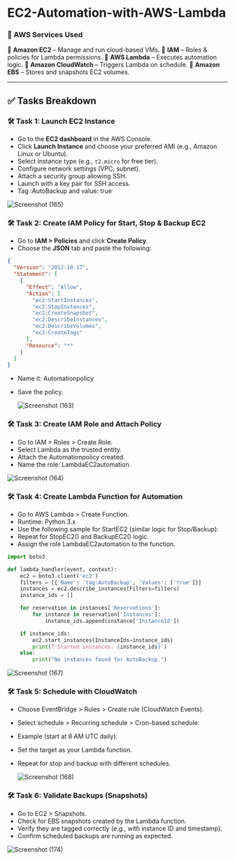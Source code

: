 # EC2-Automation-with-AWS-Lambda
### 📌 AWS Services Used
🔹 **Amazon EC2** – Manage and run cloud-based VMs.
🔹 **IAM** – Roles & policies for Lambda permissions.
🔹 **AWS Lambda** – Executes automation logic.
🔹 **Amazon CloudWatch** – Triggers Lambda on schedule.
🔹 **Amazon EBS** – Stores and snapshots EC2 volumes.

---


 ## ✅ Tasks Breakdown

### 🛠️ Task 1: Launch EC2 Instance

- Go to the **EC2 dashboard** in the AWS Console.
- Click **Launch Instance** and choose your preferred AMI (e.g., Amazon Linux or Ubuntu).
- Select instance type (e.g., `t2.micro` for free tier).
- Configure network settings (VPC, subnet).
- Attach a security group allowing SSH.
- Launch with a key pair for SSH access.
- Tag :AutoBackup and value: true

 
 ![Screenshot (165)](https://github.com/user-attachments/assets/d72f4e5a-9bf6-4570-87d1-5a313e1e1b54)




### 🛠️ Task 2: Create IAM Policy for Start, Stop & Backup EC2

- Go to **IAM > Policies** and click **Create Policy**.
- Choose the **JSON** tab and paste the following:

```json
{
  "Version": "2012-10-17",
  "Statement": [
    {
      "Effect": "Allow",
      "Action": [
        "ec2:StartInstances",
        "ec2:StopInstances",
        "ec2:CreateSnapshot",
        "ec2:DescribeInstances",
        "ec2:DescribeVolumes",
        "ec2:CreateTags"
      ],
      "Resource": "*"
    }
  ]
}

```

- Name it: Automationpolicy
- Save the policy.


  ![Screenshot (163)](https://github.com/user-attachments/assets/7c05cf3f-27b9-4618-a683-d9dd6c6308f8)


### 🛠️ Task 3: Create IAM Role and Attach Policy

- Go to IAM > Roles > Create Role.
- Select Lambda as the trusted entity.
- Attach the Automationpolicy created.
- Name the role: LambdaEC2automation.

 ![Screenshot (164)](https://github.com/user-attachments/assets/66f4424b-d9ae-48a1-b61b-78a9205a79fc)

### 🛠️ Task 4: Create Lambda Function for Automation

- Go to AWS Lambda > Create Function.
- Runtime: Python 3.x
- Use the following sample for StartEC2 (similar logic for Stop/Backup):
- Repeat for StopEC2() and BackupEC2() logic.
- Assign the role LambdaEC2automation to the function.

``` python
import boto3

def lambda_handler(event, context):
    ec2 = boto3.client('ec2')
    filters = [{'Name': 'tag:AutoBackup', 'Values': ['true']}]
    instances = ec2.describe_instances(Filters=filters)
    instance_ids = []

    for reservation in instances['Reservations']:
        for instance in reservation['Instances']:
            instance_ids.append(instance['InstanceId'])

    if instance_ids:
        ec2.start_instances(InstanceIds=instance_ids)
        print(f"Started instances: {instance_ids}")
    else:
        print("No instances found for AutoBackup.")

```

 ![Screenshot (167)](https://github.com/user-attachments/assets/92560fc5-0a60-46f0-be65-6df7e64fc6cb)
 

### 🛠️ Task 5: Schedule with CloudWatch

- Choose EventBridge > Rules > Create rule (CloudWatch Events).
- Select schedule > Recurring schedule > Cron-based schedule:
- Example (start at 8 AM UTC daily):
- Set the target as your Lambda function.
- Repeat for stop and backup with different schedules.

  ![Screenshot (168)](https://github.com/user-attachments/assets/cab6183e-4170-4d18-a795-56f79859be80)


### 🛠️ Task 6: Validate Backups (Snapshots)

- Go to EC2 > Snapshots.
- Check for EBS snapshots created by the Lambda function.
- Verify they are tagged correctly (e.g., with instance ID and timestamp).
- Confirm scheduled backups are running as expected.

![Screenshot (174)](https://github.com/user-attachments/assets/77d89b74-4b77-421f-8e35-9eee8a7b8431)






 
